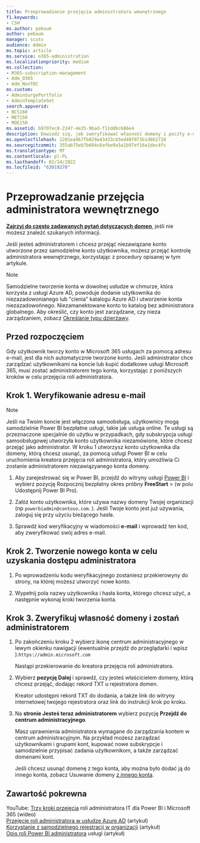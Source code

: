 ```yaml
---
title: Przeprowadzanie przejęcia administratora wewnętrznego
f1.keywords:
- CSH
ms.author: pebaum
author: pebaum
manager: scotv
audience: Admin
ms.topic: article
ms.service: o365-administration
ms.localizationpriority: medium
ms.collection:
- M365-subscription-management
- Adm_O365
- Adm_NonTOC
ms.custom:
- AdminSurgePortfolio
- AdminTemplateSet
search.appverid:
- BCS160
- MET150
- MOE150
ms.assetid: b9707ec8-2247-4e25-9bad-f11ddbc686e4
description: Dowiedz się, jak zweryfikować własność domeny i poczty e-mail, aby przejąć niezamówione konto utworzone przez użytkownika samoobsługowego, który utworzył konto w usłudze Microsoft 365.
ms.openlocfilehash: 1201ea967fb829e43433cb5ed49f073b1d862728
ms.sourcegitcommit: 355ab75eb7b604c6afbe9a5a1b97ef16a1dec4fc
ms.translationtype: MT
ms.contentlocale: pl-PL
ms.lasthandoff: 02/14/2022
ms.locfileid: "63019270"
---
```

# <a name="perform-an-internal-admin-takeover"></a>Przeprowadzanie przejęcia administratora wewnętrznego

 **[Zajrzyj do często zadawanych pytań dotyczących domen](../setup/domains-faq.yml)**, jeśli nie możesz znaleźć szukanych informacji.

Jeśli jesteś administratorem i chcesz przejąć niezawiązane konto utworzone przez samodzielne konto użytkownika, możesz przejąć kontrolę administratora wewnętrznego, korzystając z procedury opisanej w tym artykule.

> [!NOTE]
> Samodzielne tworzenie konta w dowolnej usłudze w chmurze, która korzysta z usługi Azure AD, powoduje dodanie użytkownika do niezazadowonianego lub "cienia" katalogu Azure AD i utworzenie konta niezazadowońnego. Niezamanektowane konto to katalog bez administratora globalnego. Aby określić, czy konto jest zarządzane, czy nieza zarządzaniem, zobacz [Określanie typu dzierżawy](/power-platform/admin/powerapps-gdpr-dsr-guide-systemlogs#determining-tenant-type). 
  
## <a name="before-you-begin"></a>Przed rozpoczęciem

Gdy użytkownik tworzy konto w Microsoft 365 usługach za pomocą adresu e-mail, jest dla nich automatycznie tworzone konto. Jeśli administrator chce zarządzać użytkownikami na koncie lub kupić dodatkowe usługi Microsoft 365, musi zostać administratorem tego konta, korzystając z poniższych kroków w celu przejęcia roli administratora.

## <a name="step-1-verify-your-email-address"></a>Krok 1. Weryfikowanie adresu e-mail

> [!NOTE]
> Jeśli na Twoim koncie jest włączona samoobsługa, użytkownicy mogą samodzielnie Power BI bezpłatne usługi, takie jak usługa online. Te usługi są przeznaczone specjalnie do użytku w przypadkach, gdy subskrypcja usługi samoobsługowej utworzyła konto użytkownika niezamówione, które chcesz przejąć jako administrator. W kroku 1 utworzysz konto użytkownika dla domeny, którą chcesz usunąć, za pomocą usługi Power BI w celu uruchomienia kreatora przejęcia roli administratora, który umożliwia Ci zostanie administratorem niezawiązyanego konta domeny.

1. Aby zarejestrować się w Power BI, przejdź do witryny usługi [Power BI](https://powerbi.com) i wybierz pozycję Rozpocznij bezpłatny okres próbny **FreeStart** >  (w polu Udostępnij Power BI Pro). 

2. Załóż konto użytkownika, które używa nazwy domeny Twojej organizacji (np `powerbiadmin@contoso.com`. ). Jeśli Twoje konto jest już używania, zaloguj się przy użyciu bieżącego hasła.

3. Sprawdź kod weryfikacyjny w wiadomości **e-mail** i wprowadź ten kod, aby zweryfikować swój adres e-mail.

## <a name="step-2-create-a-new-account-for-admin-access"></a>Krok 2. Tworzenie nowego konta w celu uzyskania dostępu administratora

1. Po wprowadzeniu kodu weryfikacyjnego zostaniesz przekierowyny do strony, na której możesz utworzyć nowe konto.

2. Wypełnij pola nazwy użytkownika i hasła konta, którego chcesz użyć, a następnie wykonaj kroki tworzenia konta.

## <a name="step-3-verify-domain-ownership-and-become-the-admin"></a>Krok 3. Zweryfikuj własność domeny i zostań administratorem

1. Po zakończeniu kroku 2 wybierz ikonę centrum administracyjnego w lewym okienku nawigacji (ewentualnie przejdź do przeglądarki i wpisz ).`https://admin.microsoft.com`

    Nastąpi przekierowanie do kreatora przejęcia roli administratora.

2. Wybierz **pozycję Dalej** i sprawdź, czy jesteś właścicielem domeny, którą chcesz przejąć, dodając rekord TXT u rejestratora domen.

    Kreator udostępni rekord TXT do dodania, a także link do witryny internetowej twojego rejestratora oraz link do instrukcji krok po kroku.

3. Na **stronie Jesteś teraz administratorem** wybierz pozycję **Przejdź do centrum administracyjnego**.

    Masz uprawnienia administratora wymagane do zarządzania kontem w centrum administracyjnym. Na przykład możesz zarządzać użytkownikami i grupami kont, kupować nowe subskrypcje i samodzielnie przypisać zadania użytkownikom, a także zarządzać domenami kont.

    Jeśli chcesz usunąć domenę z tego konta, aby można było dodać ją do innego konta, zobacz Usuwanie domeny [z innego konta](remove-a-domain-from-another-account.md).
  
## <a name="related-content"></a>Zawartość pokrewna

YouTube: [Trzy kroki przejęcia](https://www.youtube.com/watch?v=xt5EsrQBZZk) roli administratora IT dla Power BI i Microsoft 365 (wideo)\
[Przejęcie roli administratora w usłudze Azure AD](/azure/active-directory/users-groups-roles/domains-admin-takeover) (artykuł)\
[Korzystanie z samodzielnego rejestracji w organizacji](self-service-sign-up.md) (artykuł)\
[Opis roli Power BI administratora](/power-bi/service-admin-role) usługi (artykuł)